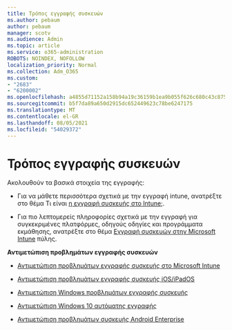 ```yaml
---
title: Τρόπος εγγραφής συσκευών
ms.author: pebaum
author: pebaum
manager: scotv
ms.audience: Admin
ms.topic: article
ms.service: o365-administration
ROBOTS: NOINDEX, NOFOLLOW
localization_priority: Normal
ms.collection: Adm_O365
ms.custom:
- "2683"
- "6200002"
ms.openlocfilehash: a4855d71152a158b94a19c36159b1ea9b055f626c680c43c875de1f258329c96
ms.sourcegitcommit: b5f7da89a650d2915dc652449623c78be6247175
ms.translationtype: MT
ms.contentlocale: el-GR
ms.lasthandoff: 08/05/2021
ms.locfileid: "54029372"
---
```

# <a name="how-to-enroll-devices"></a>Τρόπος εγγραφής συσκευών

Ακολουθούν τα βασικά στοιχεία της εγγραφής:

- Για να μάθετε περισσότερα σχετικά με την εγγραφή intune, ανατρέξτε στο θέμα Τι είναι [η εγγραφή συσκευής στο Intune;](https://docs.microsoft.com/mem/intune/enrollment/device-enrollment).

- Για πιο λεπτομερείς πληροφορίες σχετικά με την εγγραφή για συγκεκριμένες πλατφόρμες, οδηγούς οδηγίες και προγράμματα εκμάθησης, ανατρέξτε στο θέμα [Εγγραφή συσκευών στην Microsoft Intune](https://docs.microsoft.com/mem/intune/enrollment/) πύλης.

**Αντιμετώπιση προβλημάτων εγγραφής συσκευών**

- [Αντιμετώπιση προβλημάτων εγγραφής συσκευής στο Microsoft Intune](https://docs.microsoft.com/mem/intune/enrollment/troubleshoot-device-enrollment-in-intune)

- [Αντιμετώπιση προβλημάτων εγγραφής συσκευής iOS/iPadOS](https://docs.microsoft.com/mem/intune/enrollment/troubleshoot-ios-enrollment-errors)

- [Αντιμετώπιση Windows προβλημάτων εγγραφής συσκευής](https://docs.microsoft.com/mem/intune/enrollment/troubleshoot-windows-enrollment-errors)

- [Αντιμετώπιση Windows 10 αυτόματης εγγραφής](https://docs.microsoft.com/mem/intune/enrollment/troubleshoot-windows-auto-enrollment)

- [Αντιμετώπιση προβλημάτων συσκευής Android Enterprise](https://docs.microsoft.com/mem/intune/enrollment/troubleshoot-android-enrollment)


